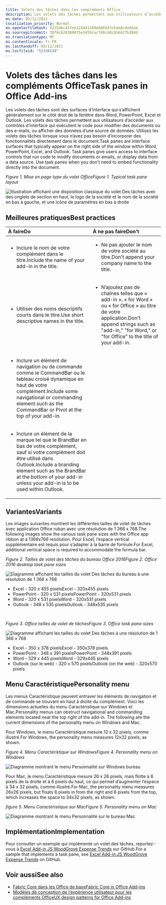 ```yaml
---
title: Volets des tâches dans les compléments Office
description: Les volets des tâches permettent aux utilisateurs d’accéder aux contrôles d’interface qui exécutent le code pour modifier des documents ou des e-mails, ou afficher des données d’une source de données.
ms.date: 05/12/2021
localization_priority: Normal
ms.openlocfilehash: d235d6c437ee124441389e68b54fc6ab8cde8dae
ms.sourcegitcommit: 30f6c620380075e3459cac748ca0c656427b384d
ms.translationtype: MT
ms.contentlocale: fr-FR
ms.lasthandoff: 05/12/2021
ms.locfileid: "52330149"
---
```

# <a name="task-panes-in-office-add-ins"></a><span data-ttu-id="e53c9-103">Volets des tâches dans les compléments Office</span><span class="sxs-lookup"><span data-stu-id="e53c9-103">Task panes in Office Add-ins</span></span>

<span data-ttu-id="e53c9-p101">Les volets des tâches sont des surfaces d’interface qui s’affichent généralement sur le côté droit de la fenêtre dans Word, PowerPoint, Excel et Outlook. Les volets des tâches permettent aux utilisateurs d’accéder aux contrôles d’interface qui exécutent le code pour modifier des documents ou des e-mails, ou afficher des données d’une source de données. Utilisez les volets des tâches lorsque vous n’avez pas besoin d’incorporer des fonctionnalités directement dans le document.</span><span class="sxs-lookup"><span data-stu-id="e53c9-p101">Task panes are interface surfaces that typically appear on the right side of the window within Word, PowerPoint, Excel, and Outlook. Task panes give users access to interface controls that run code to modify documents or emails, or display data from a data source. Use task panes when you don't need to embed functionality directly into the document.</span></span>

<span data-ttu-id="e53c9-107">*Figure 1. Mise en page type du volet Office*</span><span class="sxs-lookup"><span data-stu-id="e53c9-107">*Figure 1. Typical task pane layout*</span></span>

![Illustration affichant une disposition classique du volet Des tâches avec des onglets de section en haut, le logo de la société et le nom de la société en bas à gauche, et une icône de paramètres en bas à droite](../images/overview-with-app-task-pane.png)

## <a name="best-practices"></a><span data-ttu-id="e53c9-109">Meilleures pratiques</span><span class="sxs-lookup"><span data-stu-id="e53c9-109">Best practices</span></span>

|<span data-ttu-id="e53c9-110">À faire</span><span class="sxs-lookup"><span data-stu-id="e53c9-110">Do</span></span>|<span data-ttu-id="e53c9-111">À ne pas faire</span><span class="sxs-lookup"><span data-stu-id="e53c9-111">Don't</span></span>|
|:-----|:--------|
|<ul><li><span data-ttu-id="e53c9-112">Inclure le nom de votre complément dans le titre.</span><span class="sxs-lookup"><span data-stu-id="e53c9-112">Include the name of your add-in in the title.</span></span></li></ul>|<ul><li><span data-ttu-id="e53c9-113">Ne pas ajouter le nom de votre société au titre.</span><span class="sxs-lookup"><span data-stu-id="e53c9-113">Don't append your company name to the title.</span></span></li></ul>|
|<ul><li><span data-ttu-id="e53c9-114">Utiliser des noms descriptifs courts dans le titre.</span><span class="sxs-lookup"><span data-stu-id="e53c9-114">Use short descriptive names in the title.</span></span></li></ul>|<ul><li><span data-ttu-id="e53c9-115">N’ajoutez pas de chaînes telles que « add-in », « for Word » ou « for Office » au titre de votre application.</span><span class="sxs-lookup"><span data-stu-id="e53c9-115">Don't append strings such as "add-in," "for Word," or "for Office" to the title of your add-in.</span></span></li></ul>|
|<ul><li><span data-ttu-id="e53c9-116">Inclure un élément de navigation ou de commande comme le CommandBar ou le tableau croisé dynamique en haut de votre complément.</span><span class="sxs-lookup"><span data-stu-id="e53c9-116">Include some navigational or commanding element such as the CommandBar or Pivot at the top of your add-in.</span></span></li></ul>||
|<ul><li><span data-ttu-id="e53c9-117">Inclure un élément de la marque tel que le BrandBar en bas de votre complément, sauf si votre complément doit être utilisé dans Outlook.</span><span class="sxs-lookup"><span data-stu-id="e53c9-117">Include a branding element such as the BrandBar at the bottom of your add-in unless your add-in is to be used within Outlook.</span></span></li></ul>||

## <a name="variants"></a><span data-ttu-id="e53c9-118">Variantes</span><span class="sxs-lookup"><span data-stu-id="e53c9-118">Variants</span></span>

<span data-ttu-id="e53c9-119">Les images suivantes montrent les différentes tailles de volet de tâches avec application Office ruban avec une résolution de 1 366 x 768.</span><span class="sxs-lookup"><span data-stu-id="e53c9-119">The following images show the various task pane sizes with the Office app ribbon at a 1366x768 resolution.</span></span> <span data-ttu-id="e53c9-120">Pour Excel, l’espace vertical supplémentaire est requis pour s’adapter à la barre de formule.</span><span class="sxs-lookup"><span data-stu-id="e53c9-120">For Excel, additional vertical space is required to accommodate the formula bar.</span></span>  

<span data-ttu-id="e53c9-121">*Figure 2. Tailles de volet des tâches du bureau Office 2016*</span><span class="sxs-lookup"><span data-stu-id="e53c9-121">*Figure 2. Office 2016 desktop task pane sizes*</span></span>

![Diagramme affichant les tailles du volet Des tâches du bureau à une résolution de 1 366 x 768](../images/office-2016-taskpane-sizes.png)

- <span data-ttu-id="e53c9-123">Excel - 320 x 455 pixels</span><span class="sxs-lookup"><span data-stu-id="e53c9-123">Excel - 320x455 pixels</span></span>
- <span data-ttu-id="e53c9-124">PowerPoint - 320 x 531 pixels</span><span class="sxs-lookup"><span data-stu-id="e53c9-124">PowerPoint - 320x531 pixels</span></span>
- <span data-ttu-id="e53c9-125">Word - 320 x 531 pixels</span><span class="sxs-lookup"><span data-stu-id="e53c9-125">Word - 320x531 pixels</span></span>
- <span data-ttu-id="e53c9-126">Outlook - 348 x 535 pixels</span><span class="sxs-lookup"><span data-stu-id="e53c9-126">Outlook - 348x535 pixels</span></span>

<br/>

<span data-ttu-id="e53c9-127">*Figure 3. Office tailles de volet de tâches*</span><span class="sxs-lookup"><span data-stu-id="e53c9-127">*Figure 3. Office task pane sizes*</span></span>

![Diagramme affichant les tailles du volet Des tâches à une résolution de 1 366 x 768](../images/office-365-taskpane-sizes.png)

- <span data-ttu-id="e53c9-129">Excel - 350 x 378 pixels</span><span class="sxs-lookup"><span data-stu-id="e53c9-129">Excel - 350x378 pixels</span></span>
- <span data-ttu-id="e53c9-130">PowerPoint - 348 x 391 pixels</span><span class="sxs-lookup"><span data-stu-id="e53c9-130">PowerPoint - 348x391 pixels</span></span>
- <span data-ttu-id="e53c9-131">Word - 329 x 445 pixels</span><span class="sxs-lookup"><span data-stu-id="e53c9-131">Word - 329x445 pixels</span></span>
- <span data-ttu-id="e53c9-132">Outlook (sur le web) - 320 x 570 pixels</span><span class="sxs-lookup"><span data-stu-id="e53c9-132">Outlook (on the web) - 320x570 pixels</span></span>

## <a name="personality-menu"></a><span data-ttu-id="e53c9-133">Menu Caractéristique</span><span class="sxs-lookup"><span data-stu-id="e53c9-133">Personality menu</span></span>

<span data-ttu-id="e53c9-p103">Les menus Caractéristique peuvent entraver les éléments de navigation et de commande se trouvant en haut à droite du complément. Voici les dimensions actuelles du menu Caractéristique sur Windows et Mac.</span><span class="sxs-lookup"><span data-stu-id="e53c9-p103">Personality menus can obstruct navigational and commanding elements located near the top right of the add-in. The following are the current dimensions of the personality menu on Windows and Mac.</span></span>

<span data-ttu-id="e53c9-136">Pour Windows, le menu Caractéristique mesure 12 x 32 pixels, comme illustré.</span><span class="sxs-lookup"><span data-stu-id="e53c9-136">For Windows, the personality menu measures 12x32 pixels, as shown.</span></span>

<span data-ttu-id="e53c9-137">*Figure 4. Menu Caractéristique sur Windows*</span><span class="sxs-lookup"><span data-stu-id="e53c9-137">*Figure 4. Personality menu on Windows*</span></span>

![Diagramme montrant le menu Personnalité sur Windows bureau](../images/personality-menu-win.png)

<span data-ttu-id="e53c9-139">Pour Mac, le menu Caractéristique mesure 26 x 26 pixels, mais flotte à 8 pixels de la droite et à 6 pixels du haut, ce qui permet d’augmenter l’espace à 34 x 32 pixels, comme illustré.</span><span class="sxs-lookup"><span data-stu-id="e53c9-139">For Mac, the personality menu measures 26x26 pixels, but floats 8 pixels in from the right and 6 pixels from the top, which increases the space to 34x32 pixels, as shown.</span></span>

<span data-ttu-id="e53c9-140">*figure 5. Menu Caractéristique sur Mac*</span><span class="sxs-lookup"><span data-stu-id="e53c9-140">*Figure 5. Personality menu on Mac*</span></span>

![Diagramme montrant le menu Personnalité sur le bureau Mac](../images/personality-menu-mac.png)

## <a name="implementation"></a><span data-ttu-id="e53c9-142">Implémentation</span><span class="sxs-lookup"><span data-stu-id="e53c9-142">Implementation</span></span>

<span data-ttu-id="e53c9-143">Pour consulter un exemple qui implémente un volet des tâches, reportez-vous à [Excel Add-in JS WoodGrove Expense Trends](https://github.com/OfficeDev/Excel-Add-in-WoodGrove-Expense-Trends) sur GitHub.</span><span class="sxs-lookup"><span data-stu-id="e53c9-143">For a sample that implements a task pane, see [Excel Add-in JS WoodGrove Expense Trends](https://github.com/OfficeDev/Excel-Add-in-WoodGrove-Expense-Trends) on GitHub.</span></span>

## <a name="see-also"></a><span data-ttu-id="e53c9-144">Voir aussi</span><span class="sxs-lookup"><span data-stu-id="e53c9-144">See also</span></span>

- [<span data-ttu-id="e53c9-145">Fabric Core dans les Office de base</span><span class="sxs-lookup"><span data-stu-id="e53c9-145">Fabric Core in Office Add-ins</span></span>](fabric-core.md)
- [<span data-ttu-id="e53c9-146">Modèles de conception de l’expérience utilisateur pour les compléments Office</span><span class="sxs-lookup"><span data-stu-id="e53c9-146">UX design patterns for Office Add-ins</span></span>](../design/ux-design-pattern-templates.md)
